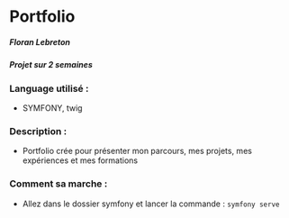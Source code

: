 # Portfolio


##### Floran Lebreton
##### Projet sur 2 semaines

### Language utilisé :
+ SYMFONY, twig

### Description :
+ Portfolio crée pour présenter mon parcours, mes projets, mes expériences et mes formations

### Comment sa marche : 
+ Allez dans le dossier symfony et lancer la commande :
`symfony serve`
